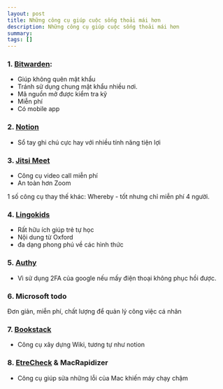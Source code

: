 ```yaml
---
layout: post
title: Những công cụ giúp cuộc sống thoải mái hơn
description: Những công cụ giúp cuộc sống thoải mái hơn
summary: 
tags: []
---
```


### 1. [Bitwarden](https://bitwarden.com/): 

  - Giúp không quên mật khẩu
  - Tránh sử dụng chung mật khẩu nhiều nơi. 
  - Mã nguồn mở được kiểm tra kỹ
  - Miễn phí
  - Có mobile app

### 2. [Notion](https://www.notion.so/)

  - Sổ tay ghi chú cực hay với nhiều tính năng tiện lợi 

### 3. [Jitsi Meet](https://meet.jit.si/)

- Công cụ video call miễn phí 
- An toàn hơn Zoom

1 số công cụ thay thế khác: Whereby - tốt nhưng chỉ miễn phí 4 người. 

### 4. [Lingokids](https://www.lingokids.com/)

- Rất hữu ích giúp trẻ tự học 
- Nội dung từ Oxford
- đa dạng phong phú về các hình thức 

### 5. [Authy](https://authy.com/) 

- Vì sử dụng 2FA của google nếu mấy điện thoại không phục hồi được. 

### 6. Microsoft todo

Đơn giản, miễn phí, chất lượng để quản lý công việc cá nhân

### 7. [Bookstack](https://www.bookstackapp.com/)

- Công cụ xây dựng Wiki, tương tự như notion

### 8. [EtreCheck](http://www.etrecheck.com/) & MacRapidizer 

- Công cụ giúp sửa những lỗi của Mac khiến máy chạy chậm
